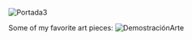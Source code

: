 ![Portada3](https://user-images.githubusercontent.com/72514826/135667373-bab07c04-9c79-42df-ac6b-20adcb1d3e56.jpg)

Some of my favorite art pieces:
![DemostraciónArte](https://user-images.githubusercontent.com/72514826/135629838-24dfba9d-0c27-465f-b568-e131a2b98973.jpg)
<!--
**J35HN/J35HN** is a ✨ _special_ ✨ repository because its `README.md` (this file) appears on your GitHub profile.

Here are some ideas to get you started:

- 🔭 I’m currently working on ...
- 🌱 I’m currently learning ...
- 👯 I’m looking to collaborate on ...
- 🤔 I’m looking for help with ...
- 💬 Ask me about ...
- 📫 How to reach me: ...
- 😄 Pronouns: ...
- ⚡ Fun fact: ...
-->
